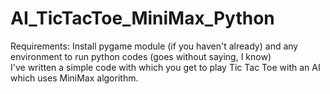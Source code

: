 # AI_TicTacToe_MiniMax_Python
Requirements: Install pygame module (if you haven't already) and any environment to run python codes (goes without saying, I know)  
I've written a simple code with which you get to play Tic Tac Toe with an AI which uses MiniMax algorithm.
